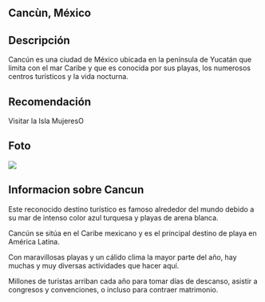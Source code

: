 ## Cancùn, México

## Descripción

Cancún es una ciudad de México ubicada en la península de Yucatán que limita con el mar Caribe y que es conocida por sus playas, los numerosos centros turísticos y la vida nocturna.

## Recomendación

Visitar la Isla MujeresO

## Foto 

![](https://www.xcaret.com/assets/xcaret/landings/destinos/isla.webp)

## Informacion sobre Cancun 

Este reconocido destino turístico es famoso alrededor del mundo debido a su mar de intenso color azul turquesa y playas de arena blanca.

Cancún se sitúa en el Caribe mexicano y es el principal destino de playa en América Latina.

Con maravillosas playas y un cálido clima la mayor parte del año, hay muchas y muy diversas actividades que hacer aquí.

Millones de turistas arriban cada año para tomar días de descanso, asistir a congresos y convenciones, o incluso para contraer matrimonio.
